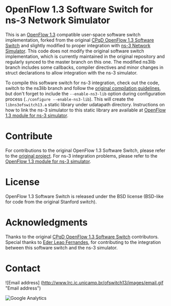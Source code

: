 # OpenFlow 1.3 Software Switch for ns-3 Network Simulator

This is an [OpenFlow 1.3][ofp13] compatible user-space software switch implementation, forked from the original [CPqD OpenFlow 1.3 Software Switch][cpqdofs13] and slightly modified to proper integration with [ns-3 Network Simulator][ns-3]. This code does not modify the original software switch implementation, which is currently maintained in the original repository and regularly synced to the master branch on this one. The modified ns3lib branch includes some callbacks, compiler directives and minor changes in struct declarations to allow integration with the ns-3 simulator.

To compile this software switch for ns-3 integration, check out the code, switch to the ns3lib branch and follow the [original compilation guidelines][compile], but don't forget to include the `--enable-ns3-lib` option during configuration process (`./configure --enable-ns3-lib`). This will create the `libns3ofswitch13.a` static library under udatapath directory. Instructions on how to link the ns-3 simulator to this static library are available at [OpenFlow 1.3 module for ns-3 simulator][ofswitch13].

# Contribute
For contributions to the original OpenFlow 1.3 Software Switch, please refer to the [original project][cpqdofs13]. For ns-3 integration problems, please refer to the [OpenFlow 1.3 module for ns-3 simulator][ofswitch13].

# License
OpenFlow 1.3 Software Switch is released under the BSD license (BSD-like for code from the original Stanford switch).

# Acknowledgments
Thanks to the original [CPqD OpenFlow 1.3 Software Switch][cpqdofs13] contributors. Special thanks to [Eder Leao Fernandes][ederlf], for contributing to the integration between this software switch and the ns-3 simulator.

# Contact
![Email address] (http://www.lrc.ic.unicamp.br/ofswitch13/images/email.gif "Email address")

![Google Analytics](https://ga-beacon.appspot.com/UA-12913294-2/ljerezchaves/ofsoftswitch13?pixel "")

[ofp13]: https://www.opennetworking.org/images/stories/downloads/specification/openflow-spec-v1.3.0.pdf
[cpqdofs13]: https://github.com/CPqD/ofsoftswitch13
[ns-3]: https://www.nsnam.org
[compile]: https://github.com/CPqD/ofsoftswitch13/blob/master/README.md
[ofswitch13]: https://bitbucket.org/ljerezchaves/ofswitch13-module
[ederlf]: https://github.com/ederlf

